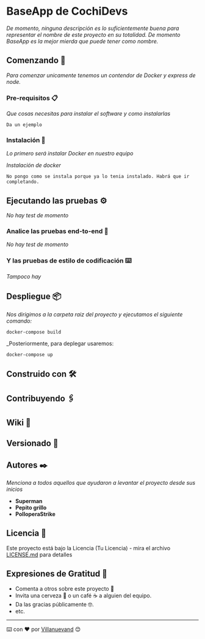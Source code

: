 # BaseApp de CochiDevs

_De momento, ninguna descripción es lo suficientemente buena para representar el nombre de este proyecto en su totalidad. De momento BaseApp es la mejor mierda que puede tener como nombre._

## Comenzando 🚀

_Para comenzar unicamente tenemos un contendor de Docker y express de node._

### Pre-requisitos 📋

_Que cosas necesitas para instalar el software y como instalarlas_

```
Da un ejemplo
```

### Instalación 🔧

_Lo primero será instalar Docker en nuestro equipo_

_Instalación de docker_

```
No pongo como se instala porque ya lo tenia instalado. Habrá que ir completando.
```

## Ejecutando las pruebas ⚙️

_No hay test de momento_

### Analice las pruebas end-to-end 🔩

_No hay test de momento_

### Y las pruebas de estilo de codificación ⌨️

_Tampoco hay_

## Despliegue 📦

_Nos dirigimos a la carpeta raiz del proyecto y ejecutamos el siguiente comando:_

```
docker-compose build
```

_Posteriormente, para deplegar usaremos:

```
docker-compose up
```

## Construido con 🛠️

## Contribuyendo 🖇️

## Wiki 📖

## Versionado 📌

## Autores ✒️

_Menciona a todos aquellos que ayudaron a levantar el proyecto desde sus inicios_

* **Superman** 
* **Pepito grillo** 
* **PolloperaStrike** 

## Licencia 📄

Este proyecto está bajo la Licencia (Tu Licencia) - mira el archivo [LICENSE.md](LICENSE.md) para detalles

## Expresiones de Gratitud 🎁

* Comenta a otros sobre este proyecto 📢
* Invita una cerveza 🍺 o un café ☕ a alguien del equipo. 
* Da las gracias públicamente 🤓.
* etc.



---
⌨️ con ❤️ por [Villanuevand](https://github.com/Villanuevand) 😊
